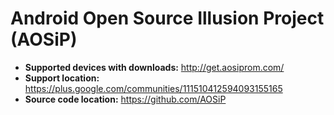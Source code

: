 # Android Open Source Illusion Project (AOSiP)

+ **Supported devices with downloads:** http://get.aosiprom.com/
+ **Support location:** https://plus.google.com/communities/111510412594093155165
+ **Source code location:** https://github.com/AOSiP
